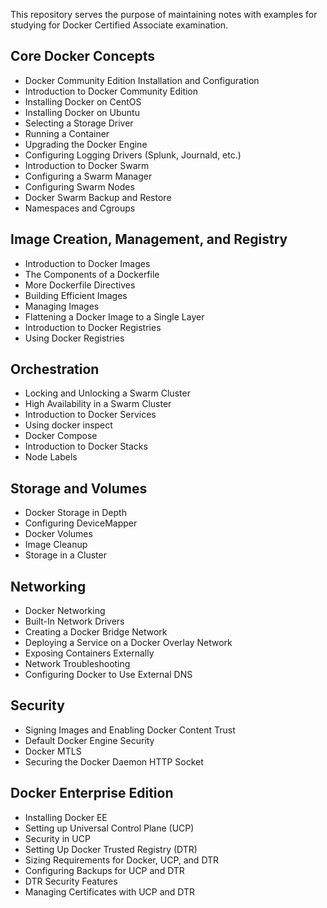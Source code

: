 This repository serves the purpose of maintaining notes with examples for studying for Docker Certified Associate examination.

## Core Docker Concepts
* Docker Community Edition Installation and Configuration
* Introduction to Docker Community Edition
* Installing Docker on CentOS
* Installing Docker on Ubuntu
* Selecting a Storage Driver
* Running a Container
* Upgrading the Docker Engine
* Configuring Logging Drivers (Splunk, Journald, etc.)
* Introduction to Docker Swarm
* Configuring a Swarm Manager
* Configuring Swarm Nodes
* Docker Swarm Backup and Restore
* Namespaces and Cgroups

## Image Creation, Management, and Registry
* Introduction to Docker Images
* The Components of a Dockerfile
* More Dockerfile Directives
* Building Efficient Images
* Managing Images
* Flattening a Docker Image to a Single Layer
* Introduction to Docker Registries
* Using Docker Registries

## Orchestration
* Locking and Unlocking a Swarm Cluster
* High Availability in a Swarm Cluster
* Introduction to Docker Services
* Using docker inspect
* Docker Compose
* Introduction to Docker Stacks
* Node Labels

## Storage and Volumes
* Docker Storage in Depth
* Configuring DeviceMapper
* Docker Volumes
* Image Cleanup
* Storage in a Cluster

## Networking
* Docker Networking
* Built-In Network Drivers
* Creating a Docker Bridge Network
* Deploying a Service on a Docker Overlay Network
* Exposing Containers Externally
* Network Troubleshooting
* Configuring Docker to Use External DNS

## Security
* Signing Images and Enabling Docker Content Trust
* Default Docker Engine Security
* Docker MTLS
* Securing the Docker Daemon HTTP Socket

## Docker Enterprise Edition
* Installing Docker EE
* Setting up Universal Control Plane (UCP)
* Security in UCP
* Setting Up Docker Trusted Registry (DTR)
* Sizing Requirements for Docker, UCP, and DTR
* Configuring Backups for UCP and DTR
* DTR Security Features
* Managing Certificates with UCP and DTR


